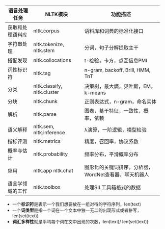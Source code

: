 | 语言处理任务 | NLTK模块 | 功能描述 |      
| ------------- | ------------- | ----- |       
| 获取和处理语料库 | nltk.corpus | 语料库和词典的标准化接口 |
| 字符串处理 | nltk.tokenize, nltk.stem | 分词，句子分解提取主干 |
| 搭配发现 | nltk.collocations | t-检验，卡方，点互信息PMI |
| 词性标识符 | nltk.tag | n-gram, backoff, Brill, HMM, TnT |
| 分类 | nltk.classify, nltk.cluster | 决策树，最大熵，贝叶斯，EM，k-means |
| 分块 | nltk.chunk | 正则表达式，n-gram，命名实体|
| 解析 | nltk.parse | 图表，基于特征，一致性，概率，依赖 |
| 语义解释 | nltk.sem, nltk.inference | λ演算，一阶逻辑，模型检验 |
| 指标评测 | nltk.metrics | 精度，召回率，协议系数 |
| 概率与估计 | nltk.probability | 频率分布，平滑概率分布 |
| 应用 | nltk.app nltk.chat | 图形化的关键词排序，分析器，WordNet查看器，聊天机器人 |
| 语言学领域的工作 | nltk.toolbox | 处理SIL工具箱格式的数据 |

- 一个**标识符**是表示一个我们想要放在一组对待的字符序列，len(text)
- 一个**词类型**是指一个词在一个文本中独一无二的出现形式或者拼写，len(set(text))
- **词汇多样性**就是平均每个词在文中出现的次数，len(text)/ len(set(text))